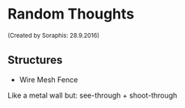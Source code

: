 # Random Thoughts
<sub>(Created by Soraphis: 28.9.2016)</sub>

## Structures

- Wire Mesh Fence

Like a metal wall but: see-through + shoot-through

